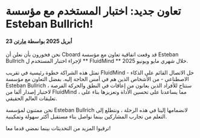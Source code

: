 # تعاون جديد: اختبار المستخدم مع مؤسسة Esteban Bullrich!

#### 23 أبريل 2025 بواسطة [مارتن](https://www.linkedin.com/in/martinbedouret/)

نحن فخورون بأن نعلن أن Cboard قد وقعت اتفاقية تعاون مع مؤسسة Esteban Bullrich لإجراء اختبار المستخدم ل \*\* FluidMind \*\* خلال شهري مايو ويونيو 2025.

تمثل هذه الشراكة خطوة رئيسية في تقريب FluidMind - حل الاتصال القائم على الذكاء الاصطناعي - من الأشخاص الذين هم في أمس الحاجة إليه. بفضل التعاون مع مؤسسة Esteban Bullrich ، ستتاح للأفراد الذين يعانون من إعاقات في النطق والحركة الفرصة لاختبار إصدار ألفا من FluidMind ، مما يساعدنا على تحسين الأداة وتعزيزها بناء على تعليقات العالم الحقيقي.

نحن ممتنون لمؤسسة Esteban Bullrich لانضمامها إلينا في هذه الرحلة ، ونتطلع إلى التعلم من تجارب المشاركين بينما نواصل بناء مستقبل أكثر سهولة وتمكينية.

ترقبوا المزيد من التحديثات بينما نمضي قدما معا!
